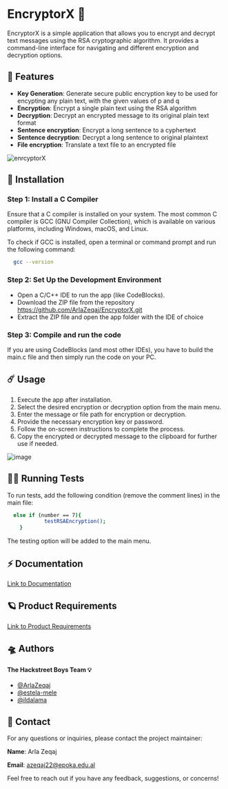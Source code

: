 # EncryptorX :key:

EncryptorX is a simple application that allows you to encrypt and decrypt text messages using the RSA cryptographic algorithm. It provides a command-line interface for navigating and different encryption and decryption options.


## :telescope: Features

- **Key Generation**: Generate secure public encryption key to be used for encypting any plain text, with the given values of p and q
- **Encryption**: Encrypt a single plain text using the RSA algorithm
- **Decryption**: Decrypt an encrypted message to its original plain text format
- **Sentence encryption**: Encrypt a long sentence to a cyphertext
- **Sentence decryption**: Decrypt a long sentence to original plaintext
- **File encryption**: Translate a text file to an encrypted file

![enrcyptorX](https://github.com/ArlaZeqaj/EncryptorX/assets/98120709/68986fa9-fbd3-4d42-b3d4-4519b8d357d4)

## :wrench: Installation

### Step 1: Install a C Compiler
Ensure that a C compiler is installed on your system. The most common C compiler is GCC (GNU Compiler Collection), which is available on various platforms, including Windows, macOS, and Linux.

To check if GCC is installed, open a terminal or command prompt and run the following command:

```bash
  gcc --version

```
### Step 2: Set Up the Development Environment


- Open a C/C++ IDE to run the app (like CodeBlocks).
- Download the ZIP file from the repository https://github.com/ArlaZeqaj/EncryptorX.git 
- Extract the ZIP file and open the app folder with the IDE of choice

### Step 3: Compile and run the code 
If you are using CodeBlocks (and most other IDEs), you have to build the main.c file and then simply run the code on your PC.  
## :comet: Usage

1. Execute the app after installation.
2. Select the desired encryption or decryption option from the main menu.
3. Enter the message or file path for encryption or decryption. 
4. Provide the necessary encryption key or password.
5. Follow the on-screen instructions to complete the process.
6. Copy the encrypted or decrypted message to the clipboard for further use if needed.

![image](https://github.com/ArlaZeqaj/C-calculator/assets/98120709/4dcc16b9-090a-4b0d-8d08-f6a7e484839d)

## :woman_technologist: Running Tests

To run tests, add the following condition (remove the comment lines) in the main file:

```bash
  else if (number == 7){
            testRSAEncryption();
    }
```
The testing option will be added to the main menu.
## ⚡ Documentation
[Link to Documentation](https://docs.google.com/document/d/19Y8TvLP-sawUzcq61amg7UBUkM1zgsgl7w2VdODIOLQ/edit?usp=sharing
) 

## :ringed_planet: Product Requirements
[Link to Product Requirements](https://docs.google.com/document/d/1KsjJVx-ujar7jeqSswyVnsk0hvvCIQcu-JajbgqInwA/edit
) 

## :flying_saucer: Authors
#### The Hackstreet Boys Team :bulb: 

- [@ArlaZeqaj](https://github.com/ArlaZeqaj)
- [@estela-mele](https://github.com/estela-mele)
- [@ildalama](https://github.com/ildalama)



## 🚀 Contact

For any questions or inquiries, please contact the project maintainer:

**Name**: Arla Zeqaj

**Email**: azeqaj22@epoka.edu.al

Feel free to reach out if you have any feedback, suggestions, or concerns!
